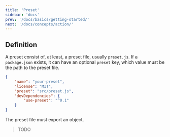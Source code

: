 ```yaml
---
title: 'Preset'
sidebar: 'docs'
prev: '/docs/basics/getting-started/'
next: '/docs/concepts/action/'
---
```


## Definition

A preset consist of, at least, a preset file, usually `preset.js`.
If a `package.json` exists, it can have an optional `preset` key, which value must be the path to the preset file.

```json
{
	"name": "your-preset",
	"license": "MIT",
	"preset": "src/preset.js",
	"devDependencies": {
		"use-preset": "^0.1"
	}
}
```

The preset file must export an object.

> TODO
